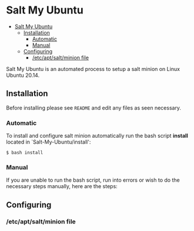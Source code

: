 # Salt My Ubuntu

- [Salt My Ubuntu](#salt-my-ubuntu)
  - [Installation](#installation)
    - [Automatic](#automatic)
    - [Manual](#manual)
  - [Configuring](#configuring)
    - [/etc/apt/salt/minion file](#etcaptsaltminion-file)

Salt My Ubuntu is an automated process to setup a salt minion on Linux Ubuntu 20.14.

## Installation

Before installing please see `README` and edit any files as seen necessary.

### Automatic

To install and configure salt minion automatically run the bash script **install** located in `Salt-My-Ubuntu/install':

    $ bash install

### Manual

If you are unable to run the bash script, run into errors or wish to do the necessary steps manually, here are the steps:

## Configuring

### /etc/apt/salt/minion file

